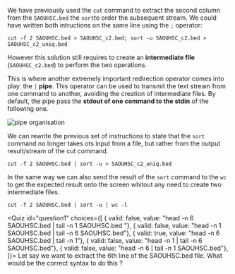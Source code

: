 <script>
import Quiz from "components/Quiz.svelte";
import Execute from "components/Execute.svelte";
</script>

We have previously used the `cut` command to extract the second column from the `SAOUHSC.bed` the  `sort`to order the subsequent stream. We could have written both intructions on the same line using the `;` operator:

```
cut -f 2 SAOUHSC.bed > SAOUHSC_c2.bed; sort -u SAOUHSC_c2.bed > SAOUHSC_c2_uniq.bed
```

However this solution still requires to create an **intermediate file** (`SAOUHSC_c2.bed`) to perform the two operations.  

This is where another extremely important redirection operator comes into play: the `|` **pipe**. This operator can be used to transmit the text stream from one command to another, avoiding the creation of intermediate files. By default, the pipe pass the **stdout of one command to the stdin** of the following one.

<img src="/data/linux_basics_session04/stream_pipe.png" style="max-width:100%" alt="pipe organisation">

We can rewrite the previous set of instructions to state that the `sort` command no longer takes ots input from a file, but rather from the output result/stream of the cut command.

```
cut -f 2 SAOUHSC.bed | sort -u > SAOUHSC_c2_uniq.bed
```

In the same way we can also send the result of the `sort` command to the `wc` to get the expected result onto the screen whitout any need to create two intermediate files.

```
cut -f 2 SAOUHSC.bed | sort -u | wc -l
```

<Quiz id="question1" choices={[
	{ valid: false, value: "head -n 6 SAOUHSC.bed | tail -n 1 SAOUHSC.bed "},
	{ valid: false, value: "head -n 1 SAOUHSC.bed | tail -n 6 SAOUHSC.bed"},
	{ valid: true, value: "head -n 6 SAOUHSC.bed | tail -n 1"},
	{ valid: false, value: "head -n 1 | tail -n 6 SAOUHSC.bed"},
	{ valid: false, value: "head -n 6 | tail -n 1 SAOUHSC.bed"},
]}>
	<span slot="prompt">
		Let say we want to extract the 6th line of the SAOUHSC.bed file. What would be the correct syntax to do this ?
	</span>
 </Quiz>
